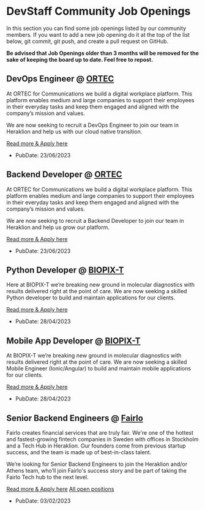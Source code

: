 # DevStaff Community Job Openings

In this section you can find some job openings listed by our community members.
If you want to add a new job opening do it at the top of the list below, git
commit, git push, and create a pull request on GitHub.

__Be advised that Job Openings older than 3 months will be removed for the sake
of keeping the board up to date. Feel free to repost.__

## DevOps Engineer @ [ORTEC](https://ortec.com)

At ORTEC for Communications we build a digital workplace platform. This platform enables medium and large companies to support their employees in their everyday tasks and keep them engaged and aligned with the company’s mission and values.

We are now seeking to recruit a DevOps Engineer to join our team in Heraklion and help us with our cloud native transition.

[Read more & Apply here](https://careers.ortec.com/job/devops-engineer-o4c-2)

* PubDate: 23/06/2023

## Backend Developer @ [ORTEC](https://ortec.com)

At ORTEC for Communications we build a digital workplace platform. This platform enables medium and large companies to support their employees in their everyday tasks and keep them engaged and aligned with the company’s mission and values.

We are now seeking to recruit a Backend Developer to join our team in Heraklion and help us grow our platform. 

[Read more & Apply here](https://careers.ortec.com/job/back-end-developer-newhealth)

* PubDate: 23/06/2023

## Python Developer @ [BIOPIX-T](https://www.biopix-t.com)

Here at BIOPIX-T we’re breaking new ground in molecular diagnostics with
results delivered right at the point of care. We are now seeking a skilled
Python developer to build and maintain applications for our clients.

[Read more & Apply here](https://biopix-t.com/career/)

* PubDate: 28/04/2023

## Mobile App Developer @ [BIOPIX-T](https://www.biopix-t.com)

At BIOPIX-T we’re breaking new ground in molecular diagnostics with results
delivered right at the point of care. We are now seeking a skilled Mobile
Engineer (Ionic/Angular) to build and maintain mobile applications for our
clients.

[Read more & Apply here](https://biopix-t.com/career/)

* PubDate: 28/04/2023

## Senior Backend Engineers @ [Fairlo](https://www.fairlo.se)

Fairlo creates financial services that are truly fair. We're one of the hottest
and fastest-growing fintech companies in Sweden with offices in Stockholm and a
Tech Hub in Heraklion. Our founders come from previous startup success, and the
team is made up of best-in-class talent.

We’re looking for Senior Backend Engineers to join the Heraklion and/or Athens
team, who’ll join Fairlo's success story and be part of taking the Fairlo Tech
hub to the next level.

[Read more & Apply here](https://careers.fairlo.se/jobs/2377386-backend-engineer)
[All open positions](https://careers.fairlo.se/)

* PubDate: 03/02/2023
